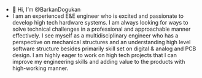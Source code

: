 - 👋 Hi, I’m @BarkanDogukan
- I am an experienced E&E engineer who is excited and passionate to develop high tech hardware systems. I am always looking for ways to solve technical challenges in a professional and approachable manner effectively. I see myself as a multidisciplinary engineer who has a perspective on mechanical structures and an understanding high level software structure besides primarily skill set on digital & analog and PCB design. I am highly eager to work on high tech projects that I can improve my engineering skills and adding value to the products with high-working manner.

<!---
BarkanDogukan/BarkanDogukan is a ✨ special ✨ repository because its `README.md` (this file) appears on your GitHub profile.
You can click the Preview link to take a look at your changes.
--->
